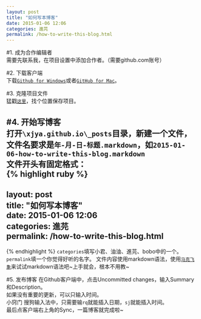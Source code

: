 ```yaml
---
layout: post
title: "如何写本博客"
date: 2015-01-06 12:06
categories: 進芫
permalink: /how-to-write-this-blog.html
---
```


#1. 成为合作编辑者  
需要先联系我，在项目设置中添加合作者。（需要github.com账号）

#2. 下载客户端  
下载[`Github for Windows`](https://windows.github.com/)或者[`GitHub for Mac`](https://mac.github.com/)。  

#3. 克隆项目文件  
猛戳[`这里`](github-windows://openRepo/https://github.com/xjya/xjya.github.io)，找个位置保存项目。  

#4. 开始写博客  
打开`\xjya.github.io\_posts`目录，新建一个文件，文件名要求是`年-月-日-标题.markdown`，如`2015-01-06-how-to-write-this-blog.markdown`  
文件开头有固定格式：  
{% highlight ruby %}
---  
layout: post  
title: "如何写本博客"  
date: 2015-01-06 12:06  
categories: 進芫  
permalink: /how-to-write-this-blog.html  
---  
{% endhighlight %}
`categories`填写小君、油油、進芫、bobo中的一个。  
`permalink`填一个你觉得好听的名字。
文件内容使用markdown语法，使用[`马克飞象`](http://maxiang.info/)来试试markdown语法吧~上手就会，根本不用教~

#5. 发布博客
在Github客户端中，点击Uncommitted changes，输入Summary和Description。  
如果没有重要的更新，可以只输入时间。  
	小窍门
	搜狗输入法中，只需要输`rq`就能插入日期，`sj`就能插入时间。  
最后点客户端右上角的Sync，一篇博客就完成啦~


